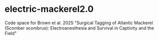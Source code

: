 # electric-mackerel2.0
 Code space for Brown et al. 2025 "Surgical Tagging of Atlantic Mackerel (Scomber scombrus): Electroanesthesia and Survival in Captivity and the Field"
